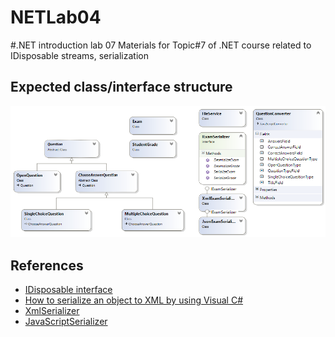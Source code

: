 # NETLab04
#.NET introduction lab 07
Materials for Topic#7 of .NET course related to IDisposable streams, serialization

Expected class/interface structure
----------------------------------
![Calculator Class Structure diagram](https://github.com/plbo/NETLab07/blob/master/Exams.png)

References
----------
* [IDisposable interface](https://msdn.microsoft.com/en-us/library/system.idisposable%28v=vs.110%29.aspx)
* [How to serialize an object to XML by using Visual C#](http://support.microsoft.com/pl-pl/kb/815813)
* [XmlSerializer](https://msdn.microsoft.com/en-us/library/system.xml.serialization.xmlserializer%28v=vs.110%29.aspx)
* [JavaScriptSerializer](https://msdn.microsoft.com/en-us/library/system.web.script.serialization.javascriptserializer(v=vs.110).aspx)
